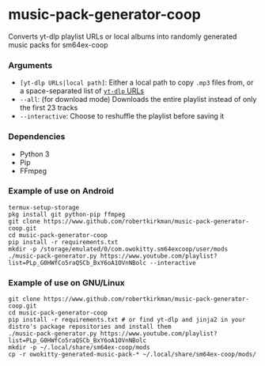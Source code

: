 # music-pack-generator-coop
Converts yt-dlp playlist URLs or local albums into randomly generated music packs for sm64ex-coop

### Arguments

- `[yt-dlp URLs|local path]`: Either a local path to copy `.mp3` files from, or a space-separated list of [`yt-dlp` URLs](https://github.com/yt-dlp/yt-dlp/blob/master/supportedsites.md)
- `--all`: (for download mode) Downloads the entire playlist instead of only the first 23 tracks
- `--interactive`: Choose to reshuffle the playlist before saving it

### Dependencies
- Python 3
- Pip
- FFmpeg

### Example of use on Android
```
termux-setup-storage
pkg install git python-pip ffmpeg
git clone https://www.github.com/robertkirkman/music-pack-generator-coop.git
cd music-pack-generator-coop
pip install -r requirements.txt
mkdir -p /storage/emulated/0/com.owokitty.sm64excoop/user/mods
./music-pack-generator.py https://www.youtube.com/playlist?list=PLp_G0HWfCo5raQSCb_BxY6oA1OVnNBolc --interactive
```


### Example of use on GNU/Linux
```
git clone https://www.github.com/robertkirkman/music-pack-generator-coop.git
cd music-pack-generator-coop
pip install -r requirements.txt # or find yt-dlp and jinja2 in your distro's package repositories and install them
./music-pack-generator.py https://www.youtube.com/playlist?list=PLp_G0HWfCo5raQSCb_BxY6oA1OVnNBolc
mkdir -p ~/.local/share/sm64ex-coop/mods
cp -r owokitty-generated-music-pack-* ~/.local/share/sm64ex-coop/mods/
```
